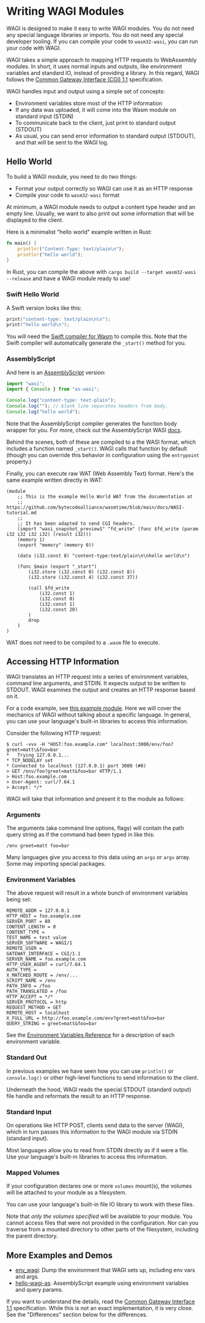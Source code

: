 # Writing WAGI Modules

WAGI is designed to make it easy to write WAGI modules.
You do not need any special language libraries or imports.
You do not need any special developer tooling.
If you can compile your code to `wasm32-wasi`, you can run your code with WAGI.

WAGI takes a simple approach to mapping HTTP requests to WebAssembly modules.
In short, it uses normal inputs and outputs, like environment variables and standard IO, instead of providing a library.
In this regard, WAGI follows the [Common Gateway Interface (CGI) 1.1](https://tools.ietf.org/html/rfc3875) specification.

WAGI handles input and output using a simple set of concepts:

- Environment variables store most of the HTTP information
- If any data was uploaded, it will come into the Wasm module on standard input (STDIN)
- To communicate back to the client, just print to standard output (STDOUT)
- As usual, you can send error information to standard output (STDOUT), and that will be sent to the WAGI log.

## Hello World

To build a WAGI module, you need to do two things:

- Format your output correctly so WAGI can use it as an HTTP response
- Compile your code to `wasm32-wasi` format

At minimum, a WAGI module needs to output a content type header and an empty line.
Usually, we want to also print out some information that will be displayed to the client.

Here is a minimalist "hello world" example written in Rust:

```rust
fn main() {
    println!("Content-Type: text/plain\n");
    println!("hello world");
}
```

In Rust, you can compile the above with `cargo build --target wasm32-wasi --release` and have a WAGI module ready to use!

### Swift Hello World

A Swift version looks like this:

```swift
print("content-type: text/plain\n\n");
print("hello world\n");
```

You will need the [Swift compiler for Wasm](https://swiftwasm.org/) to compile this. Note that
the Swift compiler will automatically generate the `_start()` method for you.

### AssemblyScript

And here is an [AssemblyScript](https://www.assemblyscript.org) version:

```typescript
import "wasi";
import { Console } from "as-wasi";

Console.log("content-type: text-plain");
Console.log(""); // blank line separates headers from body.
Console.log("hello world");
```

Note that the AssemblyScript compiler generates the function body wrapper for you.
For more, check out the AssemblyScript WASI [docs](https://wasmbyexample.dev/examples/wasi-hello-world/wasi-hello-world.assemblyscript.en-us.html).

Behind the scenes, both of these are compiled to a the WASI format, which includes a function named `_start()`.
WAGI calls that function by default (though you can override this behavior in configuration using the `entrypoint` property.)

Finally, you can execute raw WAT (Web Assembly Text) format. Here's the same example written directly in WAT:

```wat
(module
    ;; This is the example Hello World WAT from the documentation at
    ;; https://github.com/bytecodealliance/wasmtime/blob/main/docs/WASI-tutorial.md
    ;;
    ;; It has been adapted to send CGI headers.
    (import "wasi_snapshot_preview1" "fd_write" (func $fd_write (param i32 i32 i32 i32) (result i32)))
    (memory 1)
    (export "memory" (memory 0))

    (data (i32.const 8) "content-type:text/plain\n\nhello world\n")

    (func $main (export "_start")
        (i32.store (i32.const 0) (i32.const 8))
        (i32.store (i32.const 4) (i32.const 37))

        (call $fd_write
            (i32.const 1)
            (i32.const 0)
            (i32.const 1)
            (i32.const 20)
        )
        drop
    )
)
```

WAT does not need to be compiled to a `.wasm` file to execute.

## Accessing HTTP Information

WAGI translates an HTTP request into a series of environment variables, command line arguments, and STDIN.
It expects output to be written to STDOUT. WAGI examines the output and creates an HTTP response based on it.

For a code example, see [this example module](https://github.com/deislabs/env_wagi).
Here we will cover the mechanics of WAGI without talking about a specific language.
In general, you can use your language's built-in libraries to access this information.

Consider the following HTTP request:

```console
$ curl -vvv -H "HOST:foo.example.com" localhost:3000/env/foo?greet=matt\&foo=bar
*   Trying 127.0.0.1...
* TCP_NODELAY set
* Connected to localhost (127.0.0.1) port 3000 (#0)
> GET /env/foo?greet=matt&foo=bar HTTP/1.1
> Host:foo.example.com
> User-Agent: curl/7.64.1
> Accept: */*
```

WAGI will take that information and present it to the module as follows:

### Arguments

The arguments (aka command line options, flags) will contain the path query string as if the command had been typed in like this:

```
/env greet=matt foo=bar
```

Many languages give you access to this data using an `args` or `argv` array.
Some may importing special packages.

### Environment Variables

The above request will result in a whole bunch of environment variables being set:

```
REMOTE_ADDR = 127.0.0.1
HTTP_HOST = foo.example.com
SERVER_PORT = 80
CONTENT_LENGTH = 0
CONTENT_TYPE =
TEST_NAME = test value
SERVER_SOFTWARE = WAGI/1
REMOTE_USER =
GATEWAY_INTERFACE = CGI/1.1
SERVER_NAME = foo.example.com
HTTP_USER_AGENT = curl/7.64.1
AUTH_TYPE =
X_MATCHED_ROUTE = /env/...
SCRIPT_NAME = /env
PATH_INFO = /foo
PATH_TRANSLATED = /foo
HTTP_ACCEPT = */*
SERVER_PROTOCOL = http
REQUEST_METHOD = GET
REMOTE_HOST = localhost
X_FULL_URL = http://foo.example.com/env?greet=matt&foo=bar
QUERY_STRING = greet=matt&foo=bar
```

See the [Environment Variables Reference](environment_variables.md) for a description of
each environment variable.
### Standard Out

In previous examples we have seen how you can use `println()` or `console.log()` or other high-level functions to send information to the client.

Underneath the hood, WAGI reads the special STDOUT (standard output) file handle and reformats the result to an HTTP response.

### Standard Input

On operations like HTTP POST, clients send data to the server (WAGI), which in turn passes this information to the WAGI module via STDIN (standard input).

Most languages allow you to read from STDIN directly as if it were a file.
Use your language's built-in libraries to access this information.

### Mapped Volumes

If your configuration declares one or more `volumes` mount(s), the volumes will be attached to your module as a filesystem.

You can use your language's built-in file IO library to work with these files.

Note that _only the volumes specified_ will be available to your module.
You cannot access files that were not provided in the configuration.
Nor can you traverse from a mounted directory to other parts of the filesystem, including the
parent directory.

## More Examples and Demos

- [env_wagi](https://github.com/deislabs/env_wagi): Dump the environment that WAGI sets up, including env vars and args.
- [hello-wagi-as](https://github.com/deislabs/hello-wagi-as): AssemblyScript example using environment variables and query params.

If you want to understand the details, read the [Common Gateway Interface 1.1](https://tools.ietf.org/html/rfc3875) specification.
While this is not an exact implementation, it is very close.
See the "Differences" section below for the differences.
